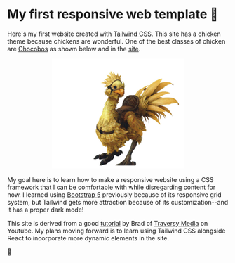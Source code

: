 # My first responsive web template 🐔 

Here's my first website created with [Tailwind CSS](https://tailwindcss.com/). This site has a chicken theme because chickens are wonderful. One of the best classes of chicken are [Chocobos](https://finalfantasy.fandom.com/wiki/Chocobo) as shown below and in the [site](index.html).

<p align="center">
  <img src="img/chocobo.jpg" alt="Chocobo" width="300"/>
</p>

My goal here is to learn how to make a responsive website using a CSS framework that I can be comfortable with while disregarding content for now. I learned using [Bootstrap 5](https://getbootstrap.com/) previously because of its responsive grid system, but Tailwind gets more attraction because of its customization--and it has a proper dark mode!

This site is derived from a good [tutorial](https://youtu.be/dFgzHOX84xQ) by Brad of [Traversy Media](https://www.youtube.com/c/TraversyMedia) on Youtube. My plans moving forward is to learn using Tailwind CSS alongside React to incorporate more dynamic elements in the site.

🥚
